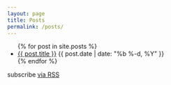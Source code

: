 ```yaml
---
layout: page
title: Posts
permalink: /posts/
---
```


<ul class="post-list">
  {% for post in site.posts %}
    <li>
      <a class="post-link" href="{{ post.url | prepend: site.baseurl }}">{{ post.title }}</a>
      <span class="post-meta">{{ post.date | date: "%b %-d, %Y" }}</span>
    </li>
  {% endfor %}
</ul>
<p class="rss-subscribe">subscribe <a href="{{ "/feed.xml" | prepend: site.baseurl }}">via RSS</a></p>
